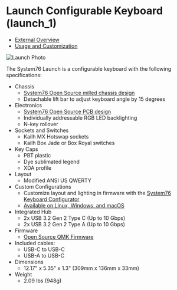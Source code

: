 # Launch Configurable Keyboard (launch_1)

- [External Overview](./external-overview.md)
- [Usage and Customization](./customization.md)

![Launch Photo](./img/launch.png)

The System76 Launch is a configurable keyboard with the following specifications:

- Chassis
  - [System76 Open Source milled chassis design](https://github.com/system76/launch/tree/master/chassis)
  - Detachable lift bar to adjust keyboard angle by 15 degrees
- Electronics
  - [System76 Open Source PCB design](https://github.com/system76/launch/tree/master/pcb)
  - Individually addressable RGB LED backlighting
  - N-key rollover
- Sockets and Switches
  - Kailh MX Hotswap sockets
  - Kailh Box Jade or Box Royal switches
- Key Caps
  - PBT plastic
  - Dye sublimated legend
  - XDA profile
- Layout
  - Modified ANSI US QWERTY
- Custom Configurations
  - Customize layout and lighting in firmware with the [System76 Keyboard Configurator](https://github.com/pop-os/keyboard-configurator)
  - [Available on Linux, Windows, and macOS](https://system76.com/accessories/launch/download)
- Integrated Hub
  - 2x USB 3.2 Gen 2 Type C (Up to 10 Gbps)
  - 2x USB 3.2 Gen 2 Type A (Up to 10 Gbps)
- Firmware
  - [Open Source QMK Firmware](https://github.com/system76/qmk_firmware/tree/master/keyboards/system76/launch_1/)
- Included cables:
  - USB-C to USB-C
  - USB-A to USB-C
- Dimensions
  - 12.17" x 5.35" x 1.3" (309mm x 136mm x 33mm)
- Weight
  - 2.09 lbs (948g)
